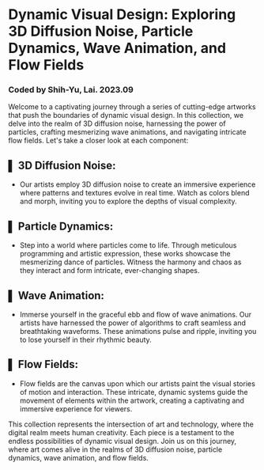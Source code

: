 # Dynamic Visual Design: Exploring 3D Diffusion Noise, Particle Dynamics, Wave Animation, and Flow Fields
### Coded by Shih-Yu, Lai. 2023.09

Welcome to a captivating journey through a series of cutting-edge artworks that push the boundaries of dynamic visual design. In this collection, we delve into the realm of 3D diffusion noise, harnessing the power of particles, crafting mesmerizing wave animations, and navigating intricate flow fields. Let's take a closer look at each component:

## ▌ 3D Diffusion Noise:
* Our artists employ 3D diffusion noise to create an immersive experience where patterns and textures evolve in real time. Watch as colors blend and morph, inviting you to explore the depths of visual complexity.

## ▌ Particle Dynamics:
* Step into a world where particles come to life. Through meticulous programming and artistic expression, these works showcase the mesmerizing dance of particles. Witness the harmony and chaos as they interact and form intricate, ever-changing shapes.

## ▌ Wave Animation:
* Immerse yourself in the graceful ebb and flow of wave animations. Our artists have harnessed the power of algorithms to craft seamless and breathtaking waveforms. These animations pulse and ripple, inviting you to lose yourself in their rhythmic beauty.

## ▌ Flow Fields:
* Flow fields are the canvas upon which our artists paint the visual stories of motion and interaction. These intricate, dynamic systems guide the movement of elements within the artwork, creating a captivating and immersive experience for viewers.

This collection represents the intersection of art and technology, where the digital realm meets human creativity. Each piece is a testament to the endless possibilities of dynamic visual design. Join us on this journey, where art comes alive in the realms of 3D diffusion noise, particle dynamics, wave animation, and flow fields.

